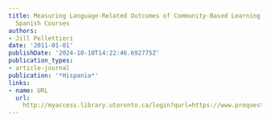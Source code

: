 ```yaml
---
title: Measuring Language-Related Outcomes of Community-Based Learning in Intermediate
  Spanish Courses
authors:
- Jill Pellettieri
date: '2011-01-01'
publishDate: '2024-10-10T14:22:46.692775Z'
publication_types:
- article-journal
publication: '*Hispania*'
links:
- name: URL
  url: 
    http://myaccess.library.utoronto.ca/login?qurl=https://www.proquest.com/docview/889925906?accountid=14771&bdid=38382&_bd=BAM9it%2Bi9G%2FqE9C27p9x7NO%2FlTk%3D
---
```

